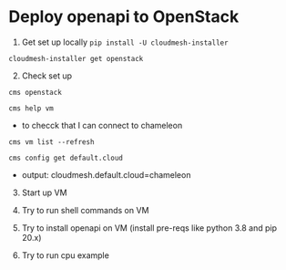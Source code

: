 # Deploy openapi to OpenStack

1. Get set up locally
```pip install -U cloudmesh-installer```

```cloudmesh-installer get openstack```

2. Check set up

```cms openstack```

```cms help vm```

- to checck that I can connect to chameleon

```cms vm list --refresh```

```cms config get default.cloud```
   - output:  cloudmesh.default.cloud=chameleon


3. Start up VM

4. Try to run shell commands on VM

5. Try to install openapi on VM  (install pre-reqs like python 3.8 and pip 20.x)

6. Try to run cpu example

